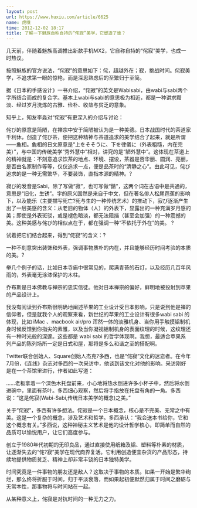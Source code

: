 ```yaml
---
layout: post
url: https://www.huxiu.com/article/6625
name: 虎嗅
time: 2012-12-02 18:17
title: 了解一下魅族自称自持的“侘寂”美学，它塑造了谁？
---
```

几天前，伴随着魅族高调推出新款手机MX2，它自称自持的“侘寂”美学，也成一时热议。

按照魅族的官方说法，“侘寂”的意思如下：侘，超越外在；寂，挑战时间。侘寂美学，不追求第一眼的惊艳，而是深思熟虑后的至繁归于至简。

据《日本的手感设计》一书介绍，“侘寂”的英文是Wabisabi，由wabi与sabi两个字所结合而成的复合字。基本上wabi与sabi的意思极为相近，都是一种讲求黯淡、经过岁月洗炼的古雅、俭朴、收敛与贫乏的意象。

知乎上，知友李淼对“侘寂”有更深入的介绍与讨论：

侘び的原意是简陋，在禅宗中安于简陋被认为是一种美德。日本战国时代的茶道家千利休，创造了侘び茶，便把这种精神与茶道追求的美学结合了起来，就是所谓——麁相。麁相的日文原意是“上をそそうに、下を律儀に（外表粗糙，内在完美）”，与中国的传统美学“秀外慧中”相对，讲究的是“陋外慧中”。这体现在茶道上的精神就是：不刻意追求饮茶的地点、环境、摆设，茶器是否华丽、圆润、亮丽，是否由名家制作等等，仅仅追求一点，便是品茶时的“清静之心”。由此可见，侘び追求的是一种无需繁华，不要装饰，直指本源的精神。?

寂び的发音是Sabi，除了写做“寂”，也可写做“錆”，这两个词在古语中是共通的，意思是“旧化，生锈”。字的原义固然是来自于中文，但在著名俳人松尾芭蕉的影响下，以及能乐（主要描写死亡?死与生的一种传统艺术）的推动下，寂び逐渐产生出了一层美感的含义：从老旧的物体（人）的外表下，显露出的一种充满岁月感的美；即使是外表斑驳，或是褪色暗淡，都无法阻挡（甚至会加强）的一种震撼的美。这种美感与侘び的相似点在于，都在强调一种“不依托于外在”的美。 ?

试着把它们结合起来，得到“侘寂”的含义：?

一种不刻意突出装饰和外表，强调事物质朴的内在，并且能够经历时间考验的本质的美。?

举几个例子的话，比如日本寺庙中很常见的，爬满青苔的石灯，以及经历几百年风雨的，外表毫无涂漆保护的木柱。

乔布斯是日本佛教与禅宗的忠实信徒。他对日本禅宗的偏好，鲜明地被投射到苹果的产品设计上。

我没有阅读到乔布斯很明确地阐述苹果的工业设计受日本影响，只是说到他是禅的信仰者，但是就我个人的观察来看，新世纪的苹果的工业设计有很多wabi sabi 的体现，比如 iMac 、macbook air/pro 浑然一体的淡雅机身、当你用手触摸铝制机身时候反馈到你指尖的素雅，以及当你凝视铝制机身的表面纹理的时候，这纹理还有一种时光般的深邃。这些都是 wabi sabi 的哲学体现啊。我想，最适合苹果系列产品的陈列场所一定是日式和屋，那将是多么和谐之至的搭配啊。

Twitter联合创始人、Square创始人杰克?多西，也是“侘寂”文化的迷恋者。在今年7月份，《连线》杂志对多西的一次采访中，他谈到该文化对他的影响。采访刚好是在一个茶馆里进行，作者如此写道：

……老板拿着一个深色木托盘前来，小心地将热水倒进许多小杯子中，然后将水倒进碗中，里面有茶叶。多西细心观察，然后将手指放在托盘有角的一角。多西说：“这是侘寂(Wabi-Sabi,传统日本美学的概念)之美。”

关于“侘寂”，多西有许多想法。侘寂是一个日本概念，核心是不完美、无常之中有美。这是一个复杂的概念，涉及艺术和哲学。多西承认：“我会送本书给你，它和这个概念有关。”多西说，这种神秘主义艺术是他的设计哲学核心，即简单而自然的品质可以愉悦用户，让它们高度参与。

创立于1980年代初期的无印良品，通过直接使用纸箱及铝、塑料等朴素的材质，让逐渐失去的“侘?寂”美学在现代商界复活。它利用创造便宜杂货的产品形态，持续地提供物质贫乏、精神上却非常丰饶的日本独特美学。

时间究竟是一件事物的朋友还是敌人？这取决于事物的本质。如果一开始是繁华绚烂，那么终将折服于时间，归于平淡衰落，而如果起初便默然归属于时间之磨砺与无常本性，那事物将与时间站在一起。

从某种意义上，侘寂是对抗时间的一种无力之力。

